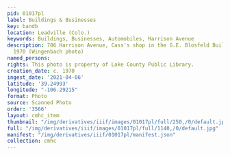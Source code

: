 ```yaml
---
pid: 01017pl
label: Buildings & Businesses
key: bandb
location: Leadville (Colo.)
keywords: Buildings, Businesses, Automobiles, Harrison Avenue
description: 706 Harrison Avenue, Cass's shop in the G.E. Blosfeld Building, circa
  1970 (Wingenbach photo)
named_persons: 
rights: This photo is property of Lake County Public Library.
creation_date: c. 1970
ingest_date: '2021-04-06'
latitude: '39.24993'
longitude: "-106.29215"
format: Photo
source: Scanned Photo
order: '3566'
layout: cmhc_item
thumbnail: "/img/derivatives/iiif/images/01017pl/full/250,/0/default.jpg"
full: "/img/derivatives/iiif/images/01017pl/full/1140,/0/default.jpg"
manifest: "/img/derivatives/iiif/01017pl/manifest.json"
collection: cmhc
---
```

